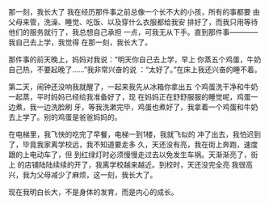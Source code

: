 那一刻，我长大了
我在经历那件事之前总像一个长不大的小孩，所有的事都要
由父母来管，洗澡、睡觉、吃饭、以及穿什么衣服都给我安
排好了，而我只用等待他们的服务就行了，我总想自己承担
一点，可我无从下手。直到那件事————我自己去上学，我觉得
在那一刻，我长大了。

那件事的前天晚上，妈妈对我说：“明天你自己去上学，早上
你蒸五个鸡蛋，牛奶自己热，不要起晚了……”我非常兴奋的说
：“太好了。”在床上我还兴奋的睡不着。

第二天，闹钟还没响我就醒了，一起来我先从冰箱你拿出五
个鸡蛋洗干净和牛奶一起蒸，平时妈妈已经给我准备好了，现
在妈妈正在舒舒服服的睡觉呢，鸡蛋一边煮，我一边洗脸刷
牙，等我洗漱完毕，鸡蛋也煮好了，我拿着一个鸡蛋和牛奶
去上学了。别的鸡蛋是爸爸妈妈的。

在电梯里，我飞快的吃完了早餐，电梯一到1楼，我就飞似的
冲了出去，我怕迟到了，毕竟我家离学校远，我不知道要走多
久，天还没有亮，我在街上奔跑，速度跟的上电动车了，但
到红绿灯时必须慢慢走过去以免发生车祸。天渐渐亮了，街上
的店铺陆陆续续的开了，我离学校越来越近。到校时，天还没完全亮
我很高兴，我为父母减少了麻烦，这一刻，我长大了。

现在我明白长大，不是身体的发育，而是内心的成长。